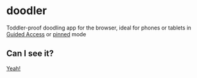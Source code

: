 doodler
===

Toddler-proof doodling app for the browser, ideal for phones or tablets in [Guided Access](https://support.apple.com/en-us/HT202612) or [pinned](https://support.google.com/android/answer/9455138?hl=en) mode

Can I see it?
---

[Yeah!](https://firoxer.github.io/doodler)
